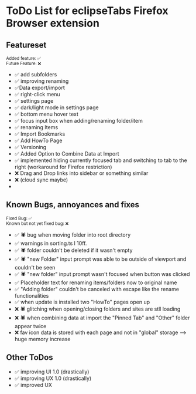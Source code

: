 # ToDo List for eclipseTabs Firefox Browser extension

<!-- TODO List eclipse tab -->

## Featureset

<small>Added feature: ✅ <br> Future Feature: ❌</small>

<!-- ✅❌ -->

-   ✅ add subfolders
-   ✅ improving renaming
-   ✅Data export/import
-   ✅ right-click menu
-   ✅ settings page
-   ✅ dark/light mode in settings page
-   ✅ bottom menu hover text
-   ✅ focus input box when adding/renaming folder/item
-   ✅ renaming Items
-   ✅ Import Bookmarks
-   ✅ Add HowTo Page
-   ✅ Versioning
-   ✅ Added Option to Combine Data at Import
-   ✅ implemented hiding currently focused tab and switching to tab to the right (workaround for Firefox restriction)
-   ❌ Drag and Drop links into sidebar or something similar
-   ❌ (cloud sync maybe)
-

## Known Bugs, annoyances and fixes

<small>Fixed Bug: ✅ <br> Known but not yet fixed bug: ❌</small>

-   ✅ 🕷️ bug when moving folder into root directory
-   ✅ warnings in sorting.ts l 10ff.
-   ✅ 🕷️ folder couldn't be deleted if it wasn't empty
-   ✅ 🕷️ "new Folder" input prompt was able to be outside of viewport and couldn't be seen
-   ✅ 🕷️ "new folder" input prompt wasn't focused when button was clicked
-   ✅ Placeholder text for renaming items/folders now to original name
-   ✅ "Adding folder" couldn't be canceled with escape like the rename functionalities
-   ✅ when update is installed two "HowTo" pages open up
-   ❌ 🕷️ glitching when opening/closing folders and sites are stll loading
-   ❌ 🕷️ when combining data at import the "Pinned Tab" and "Other" folder appear twice
-   ❌ fav icon data is stored with each page and not in "global" storage --> huge memory increase

## Other ToDos

-   ✅ improving UI 1.0 (drastically)
-   ✅ improving UX 1.0 (drastically)
-   ✅ improved UX
